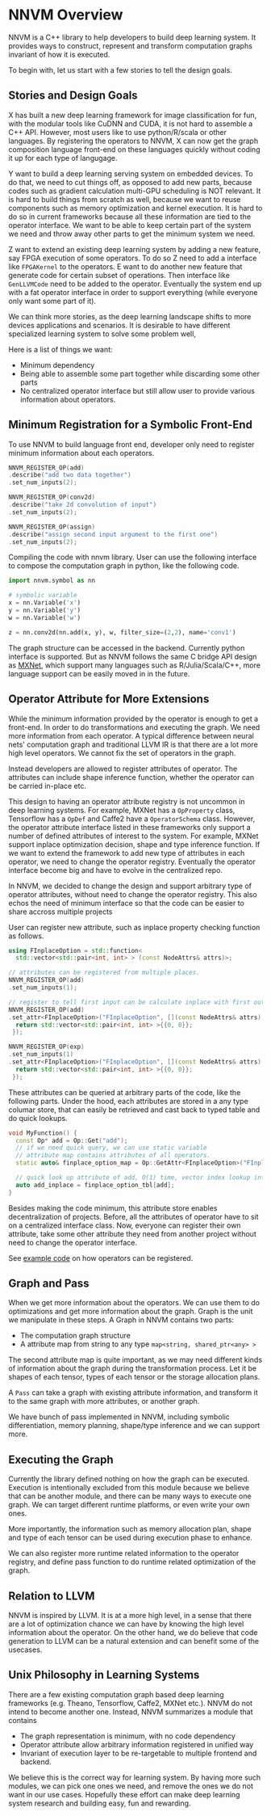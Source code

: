 # NNVM Overview

NNVM is a C++ library to help developers to build deep learning system.
It provides ways to construct, represent and transform computation graphs
invariant of how it is executed.

To begin with, let us start with a few stories to tell the design goals.

## Stories and Design Goals

X has built a new deep learning framework for image classification for fun,
with the modular tools like CuDNN and CUDA, it is not hard to assemble a C++ API.
However, most users like to use python/R/scala or other languages.
By registering the operators to NNVM, X can now get the graph composition
language front-end on these languages quickly without coding it up for
each type of langugage.

Y want to build a deep learning serving system on embedded devices.
To do that, we need to cut things off, as opposed to add new parts,
because codes such as gradient calculation multi-GPU scheduling is NOT relevant.
It is hard to build things from scratch as well, because we want to
reuse components such as memory optimization and kernel execution.
It is hard to do so in current frameworks because all these information
are tied to the operator interface. We want to be able to keep
certain part of the system we need and throw away other parts
to get the minimum system we need.

Z want to extend an existing deep learning system by adding a new feature,
say FPGA execution of some operators. To do so Z need to add a interface like ```FPGAKernel```
to the operators. E want to do another new feature that generate code for
certain subset of operations. Then interface like ```GenLLVMCode``` need to be added
to the operator. Eventually the system end up with a fat operator interface
in order to support everything (while everyone only want some part of it).

We can think more stories, as the deep learning landscape shifts to more devices
applications and scenarios. It is desirable to have different specialized
learning system to solve some problem well,

Here is a list of things we want:
- Minimum dependency
- Being able to assemble some part together while discarding some other parts
- No centralized operator interface but still allow user to provide various information about operators.

## Minimum Registration for a Symbolic Front-End
To use NNVM to build language front end, developer only need to register
minimum information about each operators.

```c++
NNVM_REGISTER_OP(add)
.describe("add two data together")
.set_num_inputs(2);

NNVM_REGISTER_OP(conv2d)
.describe("take 2d convolution of input")
.set_num_inputs(2);

NNVM_REGISTER_OP(assign)
.describe("assign second input argument to the first one")
.set_num_inputs(2);
```

Compiling the code with nnvm library. User can use the following interface
to compose the computation graph in python, like the following code.

```python
import nnvm.symbol as nn

# symbolic variable
x = nn.Variable('x')
y = nn.Variable('y')
w = nn.Variable('w')

z = nn.conv2d(nn.add(x, y), w, filter_size=(2,2), name='conv1')
```

The graph structure can be accessed in the backend. Currently python interface is supported.
But as NNVM follows the same C bridge API design as [MXNet](https://github.com/dmlc/mxnet),
which support many languages such as R/Julia/Scala/C++, more language support can be easily
moved in in the future.

## Operator Attribute for More Extensions

While the minimum information provided by the operator is enough to get a front-end.
In order to do transformations and executing the graph. We need more information from each operator.
A typical difference between neural nets' computation graph and traditional LLVM IR is that
there are a lot more high level operators. We cannot fix the set of operators in the graph.

Instead developers are allowed to register attributes of operator. The attributes can include shape
inference function, whether the operator can be carried in-place etc.

This design to having an operator attribute registry is not uncommon in deep learning systems.
For example, MXNet has a ```OpProperty``` class, Tensorflow has a ```OpDef``` and Caffe2 have a ```OperatorSchema``` class.
However, the operator attribute interface listed in these frameworks only support a number of defined attributes of interest to the system.
For example, MXNet support inplace optimization decision, shape and type inference function.
If we want to extend the framework to add new type of attributes in each operator, we need to change the operator registry.
Eventually the operator interface become big and have to evolve in the centralized repo.

In NNVM, we decided to change the design and support arbitrary type of operator attributes,
without need to change the operator registry. This also echos the need of minimum interface
so that the code can be easier to share accross multiple projects

User can register new attribute, such as inplace property checking function as follows.
```c++
using FInplaceOption = std::function<
  std::vector<std::pair<int, int> > (const NodeAttrs& attrs)>;

// attributes can be registered from multiple places.
NNVM_REGISTER_OP(add)
.set_num_inputs(1);

// register to tell first input can be calculate inplace with first output
NNVM_REGISTER_OP(add)
.set_attr<FInplaceOption>("FInplaceOption", [](const NodeAttrs& attrs) {
  return std::vector<std::pair<int, int> >{{0, 0}};
 });

NNVM_REGISTER_OP(exp)
.set_num_inputs(1)
.set_attr<FInplaceOption>("FInplaceOption", [](const NodeAttrs& attrs) {
  return std::vector<std::pair<int, int> >{{0, 0}};
 });
```

These attributes can be queried at arbitrary parts of the code, like the following parts.
Under the hood, each attributes are stored in a any type columar store,
that can easily be retrieved and cast back to typed table and do quick lookups.

```c++
void MyFunction() {
  const Op* add = Op::Get("add");
  // if we need quick query, we can use static variable
  // attribute map contains attributes of all operators.
  static auto& finplace_option_map = Op::GetAttr<FInplaceOption>("FInplaceOption");

  // quick look up attribute of add, O(1) time, vector index lookup internally.
  auto add_inplace = finplace_option_tbl[add];
}
```
Besides making the code minimum, this attribute store enables decentralization of projects.
Before, all the attributes of operator have to sit on a centralized interface class.
Now, everyone can register their own attribute, take some other attribute they need from another project
without need to change the operator interface.

See [example code](../example/src/operator.cc) on how operators can be registered.

## Graph and Pass

When we get more information about the operators.
We can use them to do optimizations and get more information about the graph.
Graph is the unit we manipulate in these steps. A Graph in NNVM contains
two parts:
- The computation graph structure
- A attribute map from string to any type ```map<string, shared_ptr<any> >```

The second attribute map is quite important, as we may need different kinds
of information about the graph during the transformation process. Let it be
shapes of each tensor, types of each tensor or the storage allocation plans.

A ```Pass``` can take a graph with existing attribute information,
and transform it to the same graph with more attributes, or another graph.

We have bunch of pass implemented in NNVM, including symbolic differentiation,
memory planning, shape/type inference and we can support more.

## Executing the Graph

Currently the library defined nothing on how the graph can be executed.
Execution is intentionally excluded from this module because we believe
that can be another module, and there can be many ways to execute one graph.
We can target different runtime platforms, or even write your own ones.

More importantly, the information such as memory allocation plan,
shape and type of each tensor can be used during execution phase
to enhance.

We can also register more runtime related information to the operator registry,
and define pass function to do runtime related optimization of the graph.

## Relation to LLVM

NNVM is inspired by LLVM. It is at a more high level, in a sense that there are a lot of optimization
chance we can have by knowing the high level information about the operator.
On the other hand, we do believe that code generation to LLVM can be a natural extension and can benefit some of the usecases.

## Unix Philosophy in Learning Systems

There are a few existing computation graph based deep learning frameworks (e.g. Theano, Tensorflow, Caffe2, MXNet etc.).
NNVM do not intend to become another one. Instead, NNVM summarizes a module that contains

- The graph representation is minimum, with no code dependency
- Operator attribute allow arbitrary information registered in unified way
- Invariant of execution layer to be re-targetable to multiple frontend and backend.

We believe this is the correct way for learning system.
By having more such modules, we can pick one ones we need, and remove the ones we do not want in our use cases.
Hopefully these effort can make deep learning system research and building easy, fun and rewarding.
